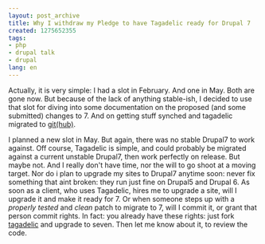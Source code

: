 ```yaml
---
layout: post_archive
title: Why I withdraw my Pledge to have Tagadelic ready for Drupal 7
created: 1275652355
tags:
- php
- drupal talk
- drupal
lang: en
---
```

Actually, it is very simple: I had a slot in February. And one in May. Both are gone now. But because of the lack of anything stable-ish, I decided to use that slot for diving into some documentation on the proposed (and some submitted) changes to 7. And on getting stuff synched and tagadelic migrated to [git(hub)](http://github.com/berkes/tagadelic).

I planned a new slot in May. But again, there was no stable Drupal7 to work against. Off course, Tagadelic is simple, and could probably be migrated against a current unstable Drupal7, then work perfectly on release. But maybe not. And I really don't have time, nor the will to go shoot at a moving target. Nor do i plan to upgrade my sites to Drupal7 anytime soon: never fix something that aint broken: they run just fine on Drupal5 and Drupal 6. As soon as a client, who uses Tagadelic, hires me to upgrade  a site, will I upgrade it and make it ready for 7. Or when someone steps up with a *properly tested*  and *clean* patch to migrate to 7, will I commit it, or grant that person commit rights. In fact: you already have these rights: just fork [tagadelic](http://github.com/berkes/tagadelic) and upgrade to seven. Then let me know about it, to review the code. 
